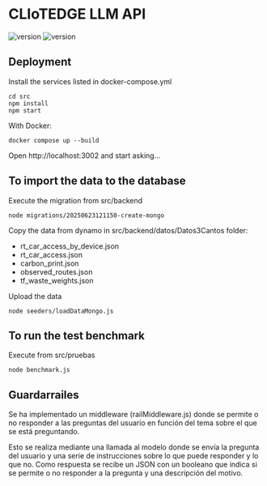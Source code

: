 # CLIoTEDGE LLM API

![version](https://img.shields.io/badge/node-v20.15.0-green)
![version](https://img.shields.io/badge/PostgreSQL-v17.0-blue)



## Deployment 

Install the services listed in docker-compose.yml
```
cd src
npm install
npm start
````

With Docker:
```
docker compose up --build
```

Open http://localhost:3002 and start asking...


## To import the data to the database

Execute the migration from src/backend
```
node migrations/20250623121150-create-mongo
```

Copy the data from dynamo in src/backend/datos/Datos3Cantos folder:

- rt_car_access_by_device.json
- rt_car_access.json
- carbon_print.json
- observed_routes.json
- tf_waste_weights.json

Upload the data
```	
node seeders/loadDataMongo.js
```	

## To run the test benchmark
Execute from src/pruebas
```
node benchmark.js
```


## Guardarrailes 

Se ha implementado un middleware (railMiddleware.js) donde se permite o no responder a las preguntas del usuario en función del tema sobre el que se está preguntando.

Esto se realiza mediante una llamada al modelo donde se envía la pregunta del usuario y una serie de instrucciones sobre lo que puede responder y lo que no. Como respuesta se recibe un JSON con un booleano que indica si se permite o no responder a la pregunta y una descripción del motivo.
